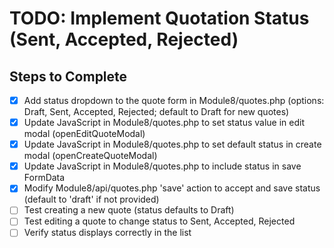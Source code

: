 # TODO: Implement Quotation Status (Sent, Accepted, Rejected)

## Steps to Complete

- [x] Add status dropdown to the quote form in Module8/quotes.php (options: Draft, Sent, Accepted, Rejected; default to Draft for new quotes)
- [x] Update JavaScript in Module8/quotes.php to set status value in edit modal (openEditQuoteModal)
- [x] Update JavaScript in Module8/quotes.php to set default status in create modal (openCreateQuoteModal)
- [x] Update JavaScript in Module8/quotes.php to include status in save FormData
- [x] Modify Module8/api/quotes.php 'save' action to accept and save status (default to 'draft' if not provided)
- [ ] Test creating a new quote (status defaults to Draft)
- [ ] Test editing a quote to change status to Sent, Accepted, Rejected
- [ ] Verify status displays correctly in the list
